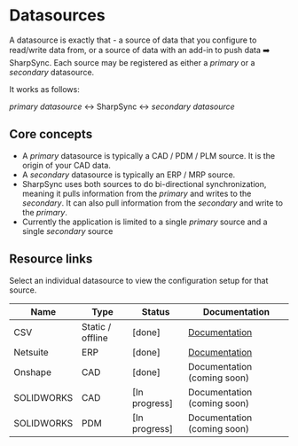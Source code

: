 # Datasources

A datasource is exactly that - a source of data that you configure to read/write data from, or a source of data with an add-in to push data ➡️ SharpSync. Each source may be registered as either a _primary_ or a _secondary_ datasource.

It works as follows:

_primary datasource_ ↔️ SharpSync ↔️ _secondary datasource_

## Core concepts
* A _primary_ datasource is typically a CAD / PDM / PLM source. It is the origin of your CAD data.
* A _secondary_ datasource is typically an ERP / MRP source.
* SharpSync uses both sources to do bi-directional synchronization, meaning it pulls information from the _primary_ and writes to the _secondary_. It can also pull information from the _secondary_ and write to the _primary_.
* Currently the application is limited to a single _primary_ source and a single _secondary_ source

## Resource links
Select an individual datasource to view the configuration setup for that source.

 
|Name|Type|Status|Documentation|
|---|---|---|----|
|CSV|Static / offline|[done]|[Documentation](../csv/markdown/csv-setup.md)|
|Netsuite|ERP|[done]|[Documentation](../netsuite/markdown/netsuite-setup.md)|
|Onshape|CAD|[done]|Documentation (coming soon)|
|SOLIDWORKS|CAD|[In progress]|Documentation (coming soon)|
|SOLIDWORKS|PDM|[In progress]|Documentation (coming soon)|
   
